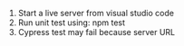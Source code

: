 1. Start a live server from visual studio code
2. Run unit test using: npm test
3. Cypress test may fail because server URL
